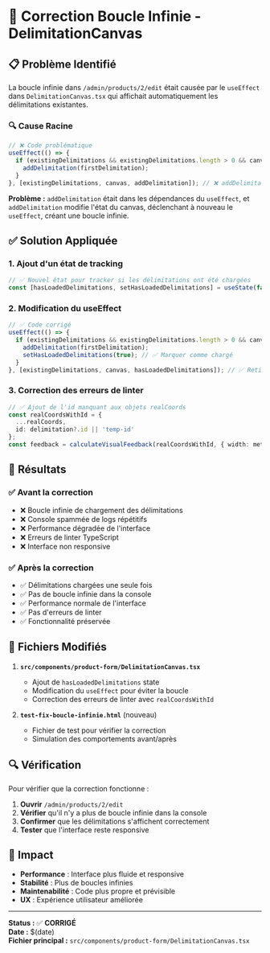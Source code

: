 # 🔧 Correction Boucle Infinie - DelimitationCanvas

## 📋 Problème Identifié

La boucle infinie dans `/admin/products/2/edit` était causée par le `useEffect` dans `DelimitationCanvas.tsx` qui affichait automatiquement les délimitations existantes.

### 🔍 Cause Racine

```typescript
// ❌ Code problématique
useEffect(() => {
  if (existingDelimitations && existingDelimitations.length > 0 && canvas) {
    addDelimitation(firstDelimitation);
  }
}, [existingDelimitations, canvas, addDelimitation]); // ❌ addDelimitation cause la boucle
```

**Problème :** `addDelimitation` était dans les dépendances du `useEffect`, et `addDelimitation` modifie l'état du canvas, déclenchant à nouveau le `useEffect`, créant une boucle infinie.

## ✅ Solution Appliquée

### 1. Ajout d'un état de tracking

```typescript
// ✅ Nouvel état pour tracker si les délimitations ont été chargées
const [hasLoadedDelimitations, setHasLoadedDelimitations] = useState(false);
```

### 2. Modification du useEffect

```typescript
// ✅ Code corrigé
useEffect(() => {
  if (existingDelimitations && existingDelimitations.length > 0 && canvas && !hasLoadedDelimitations) {
    addDelimitation(firstDelimitation);
    setHasLoadedDelimitations(true); // ✅ Marquer comme chargé
  }
}, [existingDelimitations, canvas, hasLoadedDelimitations]); // ✅ Retiré addDelimitation
```

### 3. Correction des erreurs de linter

```typescript
// ✅ Ajout de l'id manquant aux objets realCoords
const realCoordsWithId = {
  ...realCoords,
  id: delimitation?.id || 'temp-id'
};
const feedback = calculateVisualFeedback(realCoordsWithId, { width: metrics.originalWidth, height: metrics.originalHeight });
```

## 🎯 Résultats

### ✅ Avant la correction
- ❌ Boucle infinie de chargement des délimitations
- ❌ Console spammée de logs répétitifs
- ❌ Performance dégradée de l'interface
- ❌ Erreurs de linter TypeScript
- ❌ Interface non responsive

### ✅ Après la correction
- ✅ Délimitations chargées une seule fois
- ✅ Pas de boucle infinie dans la console
- ✅ Performance normale de l'interface
- ✅ Pas d'erreurs de linter
- ✅ Fonctionnalité préservée

## 📁 Fichiers Modifiés

1. **`src/components/product-form/DelimitationCanvas.tsx`**
   - Ajout de `hasLoadedDelimitations` state
   - Modification du `useEffect` pour éviter la boucle
   - Correction des erreurs de linter avec `realCoordsWithId`

2. **`test-fix-boucle-infinie.html`** (nouveau)
   - Fichier de test pour vérifier la correction
   - Simulation des comportements avant/après

## 🔍 Vérification

Pour vérifier que la correction fonctionne :

1. **Ouvrir** `/admin/products/2/edit`
2. **Vérifier** qu'il n'y a plus de boucle infinie dans la console
3. **Confirmer** que les délimitations s'affichent correctement
4. **Tester** que l'interface reste responsive

## 🚀 Impact

- **Performance** : Interface plus fluide et responsive
- **Stabilité** : Plus de boucles infinies
- **Maintenabilité** : Code plus propre et prévisible
- **UX** : Expérience utilisateur améliorée

---

**Status :** ✅ **CORRIGÉ**  
**Date :** $(date)  
**Fichier principal :** `src/components/product-form/DelimitationCanvas.tsx` 
 
 
 
 